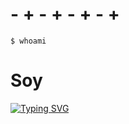 # - + - + - + - +
`$ whoami`  
# Soy 
[![Typing SVG](https://readme-typing-svg.herokuapp.com?font=Fira+Code&weight=900&size=35&duration=3000&pause=1000&color=C500FF&width=450&lines='SS3K';estudiante+autodidacta;entusiasta+de+la+tecnolog%C3%ADa)](https://git.io/typing-svg)
